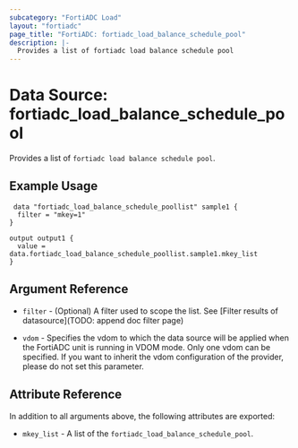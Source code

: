 ```yaml
---
subcategory: "FortiADC Load"
layout: "fortiadc"
page_title: "FortiADC: fortiadc_load_balance_schedule_pool"
description: |-
  Provides a list of fortiadc load balance schedule pool
---
```


# Data Source: fortiadc_load_balance_schedule_pool
Provides a list of `fortiadc load balance schedule pool`.

## Example Usage

```hcl
 data "fortiadc_load_balance_schedule_poollist" sample1 {
  filter = "mkey=1"
}

output output1 {
  value = data.fortiadc_load_balance_schedule_poollist.sample1.mkey_list
}
```

## Argument Reference

* `filter` - (Optional) A filter used to scope the list. See [Filter results of datasource](TODO: append doc filter page)

* `vdom` - Specifies the vdom to which the data source will be applied when the FortiADC unit is running in VDOM mode. Only one vdom can be specified. If you want to inherit the vdom configuration of the provider, please do not set this parameter.

## Attribute Reference

In addition to all arguments above, the following attributes are exported:

* `mkey_list` -  A list of the `fortiadc_load_balance_schedule_pool`.
